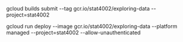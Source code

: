 gcloud builds submit --tag gcr.io/stat4002/exploring-data  --project=stat4002

gcloud run deploy --image gcr.io/stat4002/exploring-data --platform managed  --project=stat4002 --allow-unauthenticated
